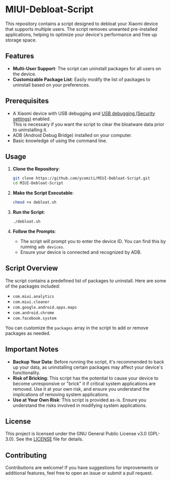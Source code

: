 # MIUI-Debloat-Script

This repository contains a script designed to debloat your Xiaomi device that supports multiple users. The script removes unwanted pre-installed applications, helping to optimize your device's performance and free up storage space.

## Features

- **Multi-User Support**: The script can uninstall packages for all users on the device.
- **Customizable Package List**: Easily modify the list of packages to uninstall based on your preferences.

## Prerequisites
- A Xiaomi device with USB debugging and <a href="https://github.com/user-attachments/assets/f861da0f-093c-4c20-a298-5db4d7fbbd41">USB debugging (Security settings)</a> enabled.<br />
  This is necessary if you want the script to clear the bloatware data prior to uninstalling it.
- ADB (Android Debug Bridge) installed on your computer.
- Basic knowledge of using the command line.

## Usage

1. **Clone the Repository**:
   ```bash
   git clone https://github.com/ycomiti/MIUI-Debloat-Script.git
   cd MIUI-Debloat-Script
   ```

2. **Make the Script Executable**:
   ```bash
   chmod +x debloat.sh
   ```

3. **Run the Script**:
   ```bash
   ./debloat.sh
   ```

4. **Follow the Prompts**:
   - The script will prompt you to enter the device ID. You can find this by running `adb devices`.
   - Ensure your device is connected and recognized by ADB.

## Script Overview

The script contains a predefined list of packages to uninstall. Here are some of the packages included:

- `com.miui.analytics`
- `com.miui.cleaner`
- `com.google.android.apps.maps`
- `com.android.chrome`
- `com.facebook.system`

You can customize the `packages` array in the script to add or remove packages as needed.

## Important Notes

- **Backup Your Data**: Before running the script, it's recommended to back up your data, as uninstalling certain packages may affect your device's functionality.
- **Risk of Bricking**: This script has the potential to cause your device to become unresponsive or "brick" it if critical system applications are removed. Use it at your own risk, and ensure you understand the implications of removing system applications.
- **Use at Your Own Risk**: This script is provided as-is. Ensure you understand the risks involved in modifying system applications.

## License

This project is licensed under the GNU General Public License v3.0 (GPL-3.0). See the [LICENSE](LICENSE) file for details.

## Contributing

Contributions are welcome! If you have suggestions for improvements or additional features, feel free to open an issue or submit a pull request.
